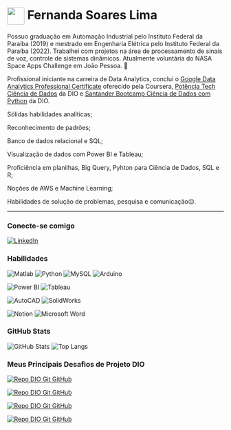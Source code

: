 <h1>
    <!<a href="https://www.dio.me/">
     <img align="center" width="40px" src="https://upload.wikimedia.org/wikipedia/commons/a/ab/Verrill_minimal_surface.jpg"></a 
    <span> Fernanda Soares Lima</span>
</h1>

Possuo graduação em Automação Industrial pelo Instituto Federal da Paraíba (2019) e mestrado em Engenharia Elétrica pelo Instituto Federal da Paraíba (2022). Trabalhei com projetos na área de processamento de sinais de voz, controle de sistemas dinâmicos. Atualmente voluntária do NASA Space Apps Challenge em João Pessoa. 🚀
 
Profissional iniciante na carreira de Data Analytics, conclui o [Google Data Analytics Professional Certificate](https://www.coursera.org/account/accomplishments/professional-cert/J3YD76ZEFHNP) oferecido pela Coursera, [Potência Tech Ciência de Dados](https://www.dio.me/certificate/C9A9ADCB) da DIO e [Santander Bootcamp Ciência de Dados com Python](https://www.dio.me/certificate/EB403433) da DIO. 
  
Sólidas habilidades analíticas; 

Reconhecimento de padrões; 

Banco de dados relacional e SQL; 

Visualização de dados com Power BI e Tableau; 

Proficiência em planilhas, Big Query, Pyhton para Ciência de Dados, SQL e  R; 

Noções de AWS e Machine Learning;

Habilidades de solução de problemas, pesquisa e comunicação😉.

---

### Conecte-se comigo

[![LinkedIn](https://img.shields.io/badge/-LinkedIn-000?style=for-the-badge&logo=linkedin&logoColor=30A3DC)](https://www.linkedin.com/in/limasfernanda/)


### Habilidades
![Matlab](https://camo.githubusercontent.com/47f4fef83faf2ff7b063bd9aa85a835806d69dcafbab01c90baf4c26dd633812/68747470733a2f2f696d672e736869656c64732e696f2f62616467652f2d4d41544c41422d3030373641383f7374796c653d666c61742d737175617265266c6f676f3d6d617468776f726b73266c6f676f436f6c6f723d7768697465)
![Python](https://camo.githubusercontent.com/762baffd5636c0bd1f602cb871372f80d1ac4aba6ca1f4fc51bf2fdbe4113018/68747470733a2f2f696d672e736869656c64732e696f2f62616467652f2d507974686f6e2d3337373641423f7374796c653d666c61742d737175617265266c6f676f3d707974686f6e266c6f676f436f6c6f723d7768697465)
![MySQL](https://camo.githubusercontent.com/4eade77f6242a74645c408f1cc48b4c05f3c7c8a74d0bf15c2a1e259e4d357d9/68747470733a2f2f696d672e736869656c64732e696f2f62616467652f2d4d7953514c2d3434373941313f7374796c653d666c61742d737175617265266c6f676f3d6d7973716c266c6f676f436f6c6f723d7768697465)
![Arduino](https://img.shields.io/badge/Arduino-00979D?style=for-the-badge&logo=Arduino&logoColor=white)

![Power BI](https://camo.githubusercontent.com/0bd96272d920a436c66e21fbc996ba2352bc793a12e52b0736c79c840cb95001/68747470733a2f2f696d672e736869656c64732e696f2f62616467652f506f77657242492d4632433831313f7374796c653d666c61742d737175617265266c6f676f3d706f7765722d6269266c6f676f436f6c6f723d7768697465)
![Tableau](https://camo.githubusercontent.com/c50514f77bfe0e35b3b22206419e33a0a5be61d4ea8cb41f5720684db1a6f74c/68747470733a2f2f696d672e736869656c64732e696f2f62616467652f5461626c6561752d4539373632373f7374796c653d666c61742d737175617265266c6f676f3d7461626c656175266c6f676f436f6c6f723d7768697465)


![AutoCAD](https://camo.githubusercontent.com/cdcee62238e3bf52690b0884791191abe3324601845b9ef340921e9e5b7db44e/68747470733a2f2f696d672e736869656c64732e696f2f62616467652f2d4175746f4341442d3030373844373f7374796c653d666c61742d737175617265266c6f676f3d6175746f6465736b266c6f676f436f6c6f723d7768697465)
![SolidWorks](https://camo.githubusercontent.com/97f2ebfa8a54d7aa19c53c5b2a3b24ea040fde734c4d3d046d7b0f782314ee4c/68747470733a2f2f696d672e736869656c64732e696f2f62616467652f2d536f6c6964576f726b732d4646393930303f7374796c653d666c61742d737175617265266c6f676f3d736f6c6964776f726b73266c6f676f436f6c6f723d7768697465)


![Notion](https://img.shields.io/badge/Notion-000000?style=for-the-badge&logo=notion&logoColor=white)
![Microsoft Word](https://img.shields.io/badge/Microsoft_Word-2B579A?style=for-the-badge&logo=microsoft-word&logoColor=white)


### GitHub Stats
![GitHub Stats](https://github-readme-stats.vercel.app/api?username=limasfernanda&theme=transparent&bg_color=000&border_color=30A3DC&show_icons=true&icon_color=30A3DC&title_color=E94D5F&text_color=FFF)
![Top Langs](https://github-readme-stats-git-masterrstaa-rickstaa.vercel.app/api/top-langs/?username=limasfernanda&layout=compact&bg_color=000&border_color=30A3DC&title_color=E94D5F&text_color=FFF)

### Meus Principais Desafios de Projeto DIO
[![Repo DIO Git GitHub](https://github-readme-stats.vercel.app/api/pin/?username=limasfernanda&repo=APIGeocode&bg_color=000&border_color=30A3DC&show_icons=true&icon_color=30A3DC&title_color=E94D5F&text_color=FFF)](https://github.com/limasfernanda/APIGeocode)

[![Repo DIO Git GitHub](https://github-readme-stats.vercel.app/api/pin/?username=limasfernanda&repo=FinancialsBI&bg_color=000&border_color=30A3DC&show_icons=true&icon_color=30A3DC&title_color=E94D5F&text_color=FFF)](https://github.com/limasfernanda/FinancialsBI)

[![Repo DIO Git GitHub](https://github-readme-stats.vercel.app/api/pin/?username=limasfernanda&repo=ecommerce_LaLucky&bg_color=000&border_color=30A3DC&show_icons=true&icon_color=30A3DC&title_color=E94D5F&text_color=FFF)](https://github.com/limasfernanda/ecommerce_LaLucky)

[![Repo DIO Git GitHub](https://github-readme-stats.vercel.app/api/pin/?username=limasfernanda&repo=garage_ElDre&bg_color=000&border_color=30A3DC&show_icons=true&icon_color=30A3DC&title_color=E94D5F&text_color=FFF)](https://github.com/limasfernanda/garage_ElDre)


